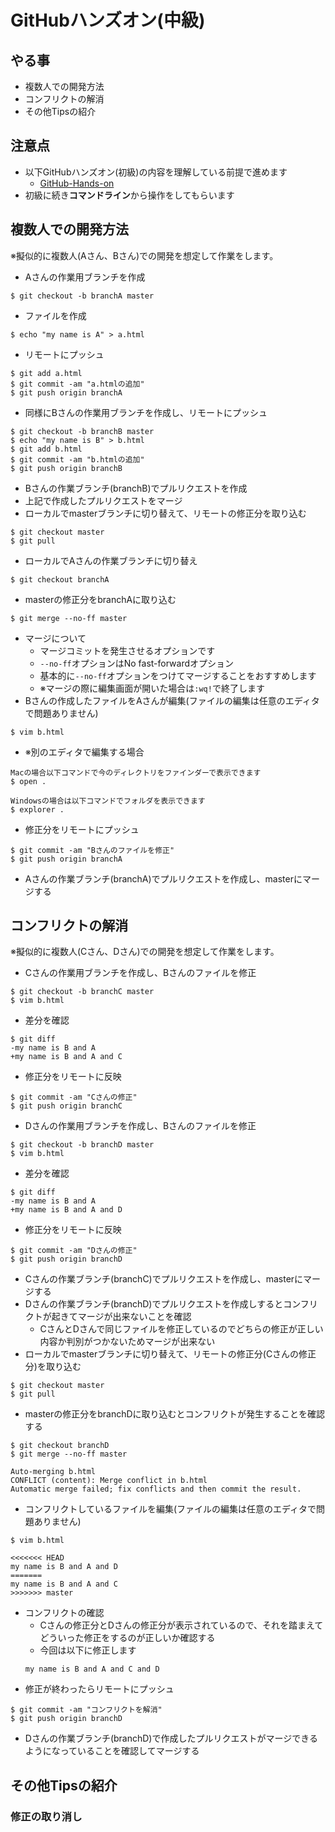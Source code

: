 # GitHubハンズオン(中級)
## やる事
* 複数人での開発方法
* コンフリクトの解消
* その他Tipsの紹介

## 注意点
* 以下GitHubハンズオン(初級)の内容を理解している前提で進めます
  * [GitHub-Hands-on](https://github.com/egg-system/GitHub-Hands-on)
* 初級に続き**コマンドライン**から操作をしてもらいます

## 複数人での開発方法
※擬似的に複数人(Aさん、Bさん)での開発を想定して作業をします。
* Aさんの作業用ブランチを作成
```
$ git checkout -b branchA master
```
* ファイルを作成
```
$ echo "my name is A" > a.html
```
* リモートにプッシュ
```
$ git add a.html
$ git commit -am "a.htmlの追加"
$ git push origin branchA
```
* 同様にBさんの作業用ブランチを作成し、リモートにプッシュ
```
$ git checkout -b branchB master
$ echo "my name is B" > b.html
$ git add b.html
$ git commit -am "b.htmlの追加"
$ git push origin branchB
```
* Bさんの作業ブランチ(branchB)でプルリクエストを作成
* 上記で作成したプルリクエストをマージ
* ローカルでmasterブランチに切り替えて、リモートの修正分を取り込む
```
$ git checkout master
$ git pull
```
* ローカルでAさんの作業ブランチに切り替え
```
$ git checkout branchA
```
* masterの修正分をbranchAに取り込む
```
$ git merge --no-ff master
```
* マージについて
  * マージコミットを発生させるオプションです
  * `--no-ff`オプションはNo fast-forwardオプション
  * 基本的に`--no-ff`オプションをつけてマージすることをおすすめします
  * ※マージの際に編集画面が開いた場合は`:wq!`で終了します
* Bさんの作成したファイルをAさんが編集(ファイルの編集は任意のエディタで問題ありません)
```
$ vim b.html
```
* ※別のエディタで編集する場合
```
Macの場合以下コマンドで今のディレクトリをファインダーで表示できます
$ open .

Windowsの場合は以下コマンドでフォルダを表示できます
$ explorer .
```
* 修正分をリモートにプッシュ
```
$ git commit -am "Bさんのファイルを修正"
$ git push origin branchA
```
* Aさんの作業ブランチ(branchA)でプルリクエストを作成し、masterにマージする

## コンフリクトの解消
※擬似的に複数人(Cさん、Dさん)での開発を想定して作業をします。
* Cさんの作業用ブランチを作成し、Bさんのファイルを修正
```
$ git checkout -b branchC master
$ vim b.html
```
* 差分を確認
```
$ git diff
-my name is B and A
+my name is B and A and C
```
* 修正分をリモートに反映
```
$ git commit -am "Cさんの修正"
$ git push origin branchC
```
* Dさんの作業用ブランチを作成し、Bさんのファイルを修正
```
$ git checkout -b branchD master
$ vim b.html
```
* 差分を確認
```
$ git diff
-my name is B and A
+my name is B and A and D
```
* 修正分をリモートに反映
```
$ git commit -am "Dさんの修正"
$ git push origin branchD
```
* Cさんの作業ブランチ(branchC)でプルリクエストを作成し、masterにマージする
* Dさんの作業ブランチ(branchD)でプルリクエストを作成しするとコンフリクトが起きてマージが出来ないことを確認
  * CさんとDさんで同じファイルを修正しているのでどちらの修正が正しい内容か判別がつかないためマージが出来ない
* ローカルでmasterブランチに切り替えて、リモートの修正分(Cさんの修正分)を取り込む
```
$ git checkout master
$ git pull
```
* masterの修正分をbranchDに取り込むとコンフリクトが発生することを確認する
```
$ git checkout branchD
$ git merge --no-ff master
```
```
Auto-merging b.html
CONFLICT (content): Merge conflict in b.html
Automatic merge failed; fix conflicts and then commit the result.
```
* コンフリクトしているファイルを編集(ファイルの編集は任意のエディタで問題ありません)
```
$ vim b.html
```
```
<<<<<<< HEAD
my name is B and A and D
=======
my name is B and A and C
>>>>>>> master
```
* コンフリクトの確認
  * Cさんの修正分とDさんの修正分が表示されているので、それを踏まえてどういった修正をするのが正しいか確認する
  * 今回は以下に修正します
  ```
  my name is B and A and C and D
  ```
* 修正が終わったらリモートにプッシュ
```
$ git commit -am "コンフリクトを解消"
$ git push origin branchD
```
* Dさんの作業ブランチ(branchD)で作成したプルリクエストがマージできるようになっていることを確認してマージする

## その他Tipsの紹介
### 修正の取り消し
